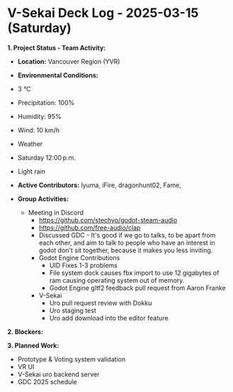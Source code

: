 # V-Sekai Deck Log - 2025-03-15 (Saturday)

**1. Project Status - Team Activity:**

- **Location:** Vancouver Region (YVR)
- **Environmental Conditions:**

- 3 °C
- Precipitation: 100%
- Humidity: 95%
- Wind: 10 km/h
- Weather
- Saturday 12:00 p.m.
- Light rain

- **Active Contributors:** lyuma, iFire, dragonhunt02, Fame,
- **Group Activities:**
  - Meeting in Discord
    - <https://github.com/stechyo/godot-steam-audio>
    - <https://github.com/free-audio/clap>
    - Discussed GDC - It's good if we go to talks, to be apart from each other, and aim to talk to people who have an interest in godot
      don't sit together, because it makes you less inviting.
    - Godot Engine Contributions
      - UID Fixes 1-3 problems
      - File system dock causes fbx import to use 12 gigabytes of ram causing operating system out of memory.
      - Godot Engine gltf2 feedback pull request from Aaron Franke
    - V-Sekai
      - Uro pull request review with Dokku
      - Uro staging test
      - Uro add download into the editor feature

**2. Blockers:**

**3. Planned Work:**

- Prototype & Voting system validation
- VR UI
- V-Sekai uro backend server
- GDC 2025 schedule
